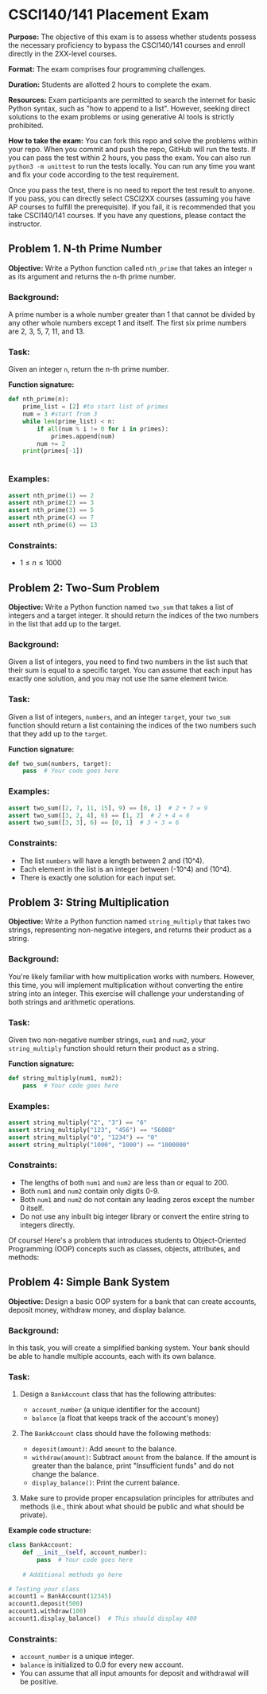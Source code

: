 # CSCI140/141 Placement Exam

**Purpose:** The objective of this exam is to assess whether students possess the necessary proficiency to bypass the CSCI140/141 courses and enroll directly in the 2XX-level courses.

**Format:** The exam comprises four programming challenges.

**Duration:** Students are allotted 2 hours to complete the exam.

**Resources:** Exam participants are permitted to search the internet for basic Python syntax, such as "how to append to a list". However, seeking direct solutions to the exam problems or using generative AI tools is strictly prohibited.

**How to take the exam:** You can fork this repo and solve the problems within your repo. When you commit and push the repo, GitHub will run the tests. If you can pass the test within 2 hours, you pass the exam. You can also run `python3 -m unittest` to run the tests locally. You can run any time you want and fix your code according to the test requirement. 

Once you pass the test, there is no need to report the test result to anyone. If you pass, you can directly select CSCI2XX courses (assuming you have AP courses to fulfill the prerequisite). If you fail, it is recommended that you take CSCI140/141 courses. If you have any questions, please contact the instructor.

## Problem 1. N-th Prime Number

**Objective:** Write a Python function called `nth_prime` that takes an integer `n` as its argument and returns the n-th prime number.

### Background:

A prime number is a whole number greater than 1 that cannot be divided by any other whole numbers except 1 and itself. The first six prime numbers are 2, 3, 5, 7, 11, and 13.

### Task:

Given an integer `n`, return the n-th prime number.

**Function signature:**
```python
def nth_prime(n):
    prime_list = [2] #to start list of primes
    num = 3 #start from 3
    while len(prime_list) < n:
        if all(num % i != 0 for i in primes): 
            primes.append(num) 
        num += 2 
    print(primes[-1])
    
```

### Examples:

```python
assert nth_prime(1) == 2
assert nth_prime(2) == 3
assert nth_prime(3) == 5
assert nth_prime(4) == 7
assert nth_prime(6) == 13
```

### Constraints:

* $1 \leq n \leq 1000$


## Problem 2: Two-Sum Problem

**Objective:** Write a Python function named `two_sum` that takes a list of integers and a target integer. It should return the indices of the two numbers in the list that add up to the target.

### Background:

Given a list of integers, you need to find two numbers in the list such that their sum is equal to a specific target. You can assume that each input has exactly one solution, and you may not use the same element twice.

### Task:

Given a list of integers, `numbers`, and an integer `target`, your `two_sum` function should return a list containing the indices of the two numbers such that they add up to the `target`.

**Function signature:**
```python
def two_sum(numbers, target):
    pass  # Your code goes here
```

### Examples:

```python
assert two_sum([2, 7, 11, 15], 9) == [0, 1]  # 2 + 7 = 9
assert two_sum([3, 2, 4], 6) == [1, 2]  # 2 + 4 = 6
assert two_sum([3, 3], 6) == [0, 1]  # 3 + 3 = 6
```

### Constraints:

* The list `numbers` will have a length between 2 and \(10^4\).
* Each element in the list is an integer between \(-10^4\) and \(10^4\).
* There is exactly one solution for each input set.


## Problem 3: String Multiplication

**Objective:** Write a Python function named `string_multiply` that takes two strings, representing non-negative integers, and returns their product as a string.

### Background:

You're likely familiar with how multiplication works with numbers. However, this time, you will implement multiplication without converting the entire string into an integer. This exercise will challenge your understanding of both strings and arithmetic operations.

### Task:

Given two non-negative number strings, `num1` and `num2`, your `string_multiply` function should return their product as a string.

**Function signature:**
```python
def string_multiply(num1, num2):
    pass  # Your code goes here
```

### Examples:

```python
assert string_multiply("2", "3") == "6"
assert string_multiply("123", "456") == "56088"
assert string_multiply("0", "1234") == "0"
assert string_multiply("1000", "1000") == "1000000"
```

### Constraints:

* The lengths of both `num1` and `num2` are less than or equal to 200.
* Both `num1` and `num2` contain only digits 0-9.
* Both `num1` and `num2` do not contain any leading zeros except the number 0 itself.
* Do not use any inbuilt big integer library or convert the entire string to integers directly.


Of course! Here's a problem that introduces students to Object-Oriented Programming (OOP) concepts such as classes, objects, attributes, and methods:

## Problem 4: Simple Bank System

**Objective:** Design a basic OOP system for a bank that can create accounts, deposit money, withdraw money, and display balance.

### Background:

In this task, you will create a simplified banking system. Your bank should be able to handle multiple accounts, each with its own balance.

### Task:

1. Design a `BankAccount` class that has the following attributes:
    * `account_number` (a unique identifier for the account)
    * `balance` (a float that keeps track of the account's money)
    
2. The `BankAccount` class should have the following methods:
    * `deposit(amount)`: Add `amount` to the balance.
    * `withdraw(amount)`: Subtract `amount` from the balance. If the amount is greater than the balance, print "Insufficient funds" and do not change the balance.
    * `display_balance()`: Print the current balance.

3. Make sure to provide proper encapsulation principles for attributes and methods (i.e., think about what should be public and what should be private).

**Example code structure:**
```python
class BankAccount:
    def __init__(self, account_number):
        pass  # Your code goes here
    
    # Additional methods go here

# Testing your class
account1 = BankAccount(12345)
account1.deposit(500)
account1.withdraw(100)
account1.display_balance()  # This should display 400
```

### Constraints:

* `account_number` is a unique integer.
* `balance` is initialized to 0.0 for every new account.
* You can assume that all input amounts for deposit and withdrawal will be positive.
